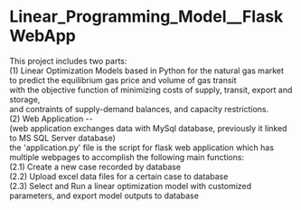 # Linear_Programming_Model__FlaskWebApp
This project includes two parts:   
(1) Linear Optimization Models based in Python for the natural gas market   
to predict the equilibrium gas price and volume of gas transit  
with the objective function of minimizing costs of supply, transit, export and storage,  
and contraints of supply-demand balances, and capacity restrictions.   
(2) Web Application --  
(web application exchanges data with MySql database, previously it linked to MS SQL Server database)  
the 'application.py' file is the script for flask web application which has multiple webpages to accomplish the following main functions:   
(2.1) Create a new case recorded by database  
(2.2) Upload excel data files for a certain case to database   
(2.3) Select and Run a linear optimization model with customized parameters, and export model outputs to database  
